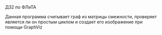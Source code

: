 ДЗ2 по ФЛиТА 

Данная программа считывает граф из матрицы смежности, проверяет является ли он простым циклом и создает его изображение при помощи GraphViz

